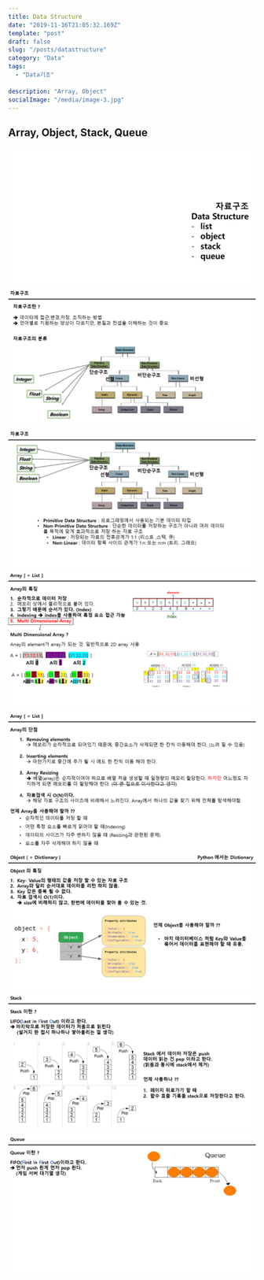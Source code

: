 ```yaml
---
title: Data Structure
date: "2019-11-16T21:05:32.169Z"
template: "post"
draft: false
slug: "/posts/datastructure"
category: "Data"
tags:
  - "Data기초"

description: "Array, Object"
socialImage: "/media/image-3.jpg"
---
```



## Array, Object, Stack, Queue
​![](/media/Etc/datastructure/str1.PNG)
​![](/media/Etc/datastructure/str2.PNG)
​![](/media/Etc/datastructure/str3.PNG)
​![](/media/Etc/datastructure/str4.PNG)
​![](/media/Etc/datastructure/str5.PNG)
​![](/media/Etc/datastructure/str6.PNG)
​![](/media/Etc/datastructure/str7.PNG)
​![](/media/Etc/datastructure/str8.PNG)